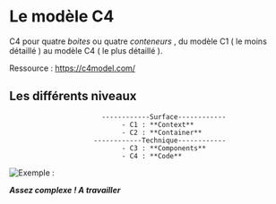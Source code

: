 # Le modèle C4

C4 pour quatre *boites* ou quatre *conteneurs* , du modèle C1 ( le moins détaillé ) au modèle C4 ( le plus détaillé ).

Ressource : https://c4model.com/

## Les différents niveaux

						   ------------Surface------------
								- C1 : **Context**
								- C2 : **Container**
					     ------------Technique------------
								- C3 : **Components**
								- C4 : **Code**

![Exemple :](file:///Users/matthieu/Dossier_CDA/GestionProjet/img/Capture%20d%E2%80%99e%CC%81cran%202022-11-08%20a%CC%80%2016.06.28.png)


***Assez complexe ! A travailler***



